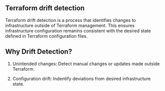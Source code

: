 ## Terraform drift detection

Terraform drift detection is a process that identifies changes to infrastructure outside of Terraform management. This ensures infrastructure  configuration remanins consistent with the desired state defined in Terraform configuration files.


## Why Drift Detection?

1. Unintended changes: Detect manual changes or updates made outside Terraform.

2. Configuration drift: Indentify deviations from desired infrastructure state.
